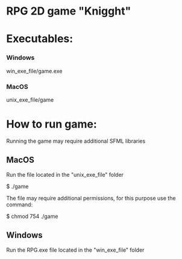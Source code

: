 # RPG 2D game "Knigght"

# Executables:
### Windows

win_exe_file/game.exe

### MacOS

unix_exe_file/game

# How to run game:
Running the game may require additional SFML libraries

## MacOS
Run the file located in the "unix_exe_file" folder

$ ./game

The file may require additional permissions, for this purpose use the command:

$ chmod 754 ./game

## Windows
Run the RPG.exe file located in the "win_exe_file" folder




